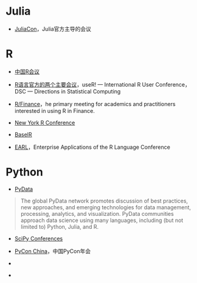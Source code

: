 # Julia
- [JuliaCon](http://juliacon.org)，Julia官方主导的会议

# R
- [中国R会议](http://china-r.org)

- [R语言官方的两个主要会议](https://www.r-project.org/conferences.html)，useR! — International R User Conference，DSC — Directions in Statistical Computing

- [R/Finance](http://www.rinfinance.com)，he primary meeting for academics and practitioners interested in using R in Finance.

- [New York R Conference](https://www.rstats.nyc)

- [BaselR](http://www.baselr.org)

- [EARL](https://earlconf.com)，Enterprise Applications of the R Language Conference

# Python
- [PyData](https://pydata.org)
> The global PyData network promotes discussion of best practices, new approaches, and emerging technologies for data management, processing, analytics, and visualization. PyData communities approach data science using many languages, including (but not limited to) Python, Julia, and R.

- [SciPy Conferences](https://conference.scipy.org)

- [PyCon China](http://cn.pycon.org)，中国PyCon年会

- []()

- []()


